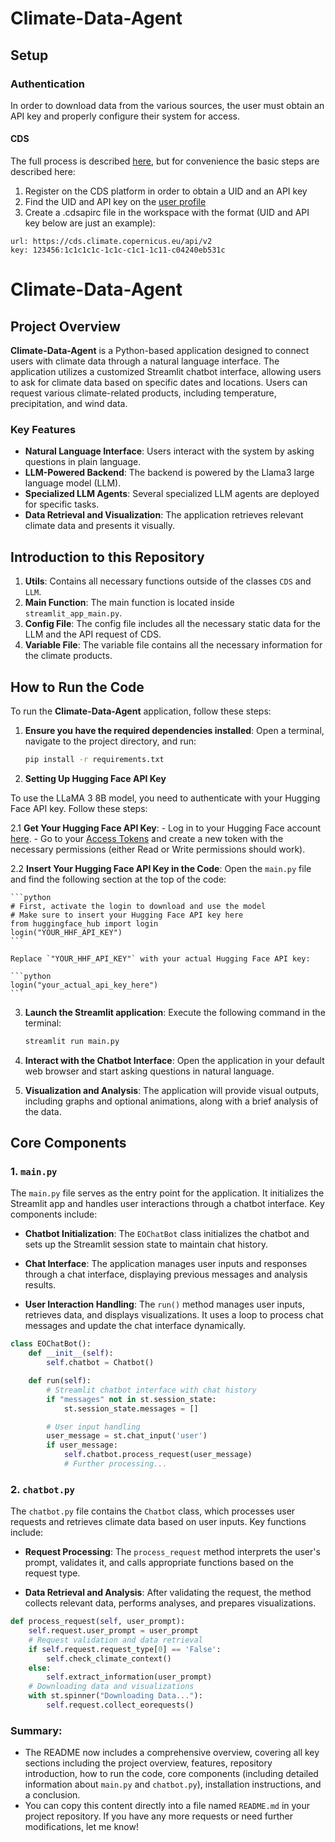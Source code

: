 # Climate-Data-Agent
## Setup

### Authentication
In order to download data from the various sources, the user must obtain an API key and properly configure their system for access.

#### CDS
The full process is described [here](https://cds.climate.copernicus.eu/api-how-to#install-the-cds-api-key), but for convenience the basic steps are described here:
1. Register on the CDS platform in order to obtain a UID and an API key
2. Find the UID and API key on the [user profile](https://cds.climate.copernicus.eu/user/317337)
3. Create a .cdsapirc file in the workspace with the format (UID and API key below are just an example):
```
url: https://cds.climate.copernicus.eu/api/v2
key: 123456:1c1c1c1c-1c1c-c1c1-1c11-c04240eb531c
```

# Climate-Data-Agent

## Project Overview
**Climate-Data-Agent** is a Python-based application designed to connect users with climate data through a natural language interface. The application utilizes a customized Streamlit chatbot interface, allowing users to ask for climate data based on specific dates and locations. Users can request various climate-related products, including temperature, precipitation, and wind data.

### Key Features
- **Natural Language Interface**: Users interact with the system by asking questions in plain language.
- **LLM-Powered Backend**: The backend is powered by the Llama3 large language model (LLM).
- **Specialized LLM Agents**: Several specialized LLM agents are deployed for specific tasks.
- **Data Retrieval and Visualization**: The application retrieves relevant climate data and presents it visually.

## Introduction to this Repository
1. **Utils**: Contains all necessary functions outside of the classes `CDS` and `LLM`.
2. **Main Function**: The main function is located inside `streamlit_app_main.py`.
3. **Config File**: The config file includes all the necessary static data for the LLM and the API request of CDS.
4. **Variable File**: The variable file contains all the necessary information for the climate products.

## How to Run the Code
To run the **Climate-Data-Agent** application, follow these steps:

1. **Ensure you have the required dependencies installed**: Open a terminal, navigate to the project directory, and run:
    ```bash
    pip install -r requirements.txt
    ```

2. **Setting Up Hugging Face API Key**

To use the LLaMA 3 8B model, you need to authenticate with your Hugging Face API key. Follow these steps:

2.1 **Get Your Hugging Face API Key**:
    - Log in to your Hugging Face account [here](https://huggingface.co/).
    - Go to your [Access Tokens](https://huggingface.co/settings/tokens) and create a new token with the necessary permissions (either Read or Write permissions should work).

2.2 **Insert Your Hugging Face API Key in the Code**:
    Open the `main.py` file and find the following section at the top of the code:

    ```python
    # First, activate the login to download and use the model
    # Make sure to insert your Hugging Face API key here
    from huggingface_hub import login
    login("YOUR_HHF_API_KEY")
    ```

    Replace `"YOUR_HHF_API_KEY"` with your actual Hugging Face API key:

    ```python
    login("your_actual_api_key_here")
    ```
    
3. **Launch the Streamlit application**: Execute the following command in the terminal:
    ```bash
    streamlit run main.py
    ```
    
4. **Interact with the Chatbot Interface**: Open the application in your default web browser and start asking questions in natural language.
    
5. **Visualization and Analysis**: The application will provide visual outputs, including graphs and optional animations, along with a brief analysis of the data.

## Core Components

### 1. `main.py`
The `main.py` file serves as the entry point for the application. It initializes the Streamlit app and handles user interactions through a chatbot interface. Key components include:

- **Chatbot Initialization**: The `EOChatBot` class initializes the chatbot and sets up the Streamlit session state to maintain chat history.
    
- **Chat Interface**: The application manages user inputs and responses through a chat interface, displaying previous messages and analysis results.
    
- **User Interaction Handling**: The `run()` method manages user inputs, retrieves data, and displays visualizations. It uses a loop to process chat messages and update the chat interface dynamically.

```python
class EOChatBot():
    def __init__(self):
        self.chatbot = Chatbot()

    def run(self):
        # Streamlit chatbot interface with chat history
        if "messages" not in st.session_state:
            st.session_state.messages = []

        # User input handling
        user_message = st.chat_input('user')
        if user_message:
            self.chatbot.process_request(user_message)
            # Further processing...
```
### 2. `chatbot.py`

The `chatbot.py` file contains the `Chatbot` class, which processes user requests and retrieves climate data based on user inputs. Key functions include:

* **Request Processing**: The `process_request` method interprets the user's prompt, validates it, and calls appropriate functions based on the request type.
  
* **Data Retrieval and Analysis**: After validating the request, the method collects relevant data, performs analyses, and prepares visualizations.

```python
def process_request(self, user_prompt):
    self.request.user_prompt = user_prompt
    # Request validation and data retrieval
    if self.request.request_type[0] == 'False':
        self.check_climate_context()
    else:
        self.extract_information(user_prompt)
    # Downloading data and visualizations
    with st.spinner("Downloading Data..."):
        self.request.collect_eorequests()
```

### Summary:
- The README now includes a comprehensive overview, covering all key sections including the project overview, features, repository introduction, how to run the code, core components (including detailed information about `main.py` and `chatbot.py`), installation instructions, and a conclusion.
- You can copy this content directly into a file named `README.md` in your project repository. If you have any more requests or need further modifications, let me know!
